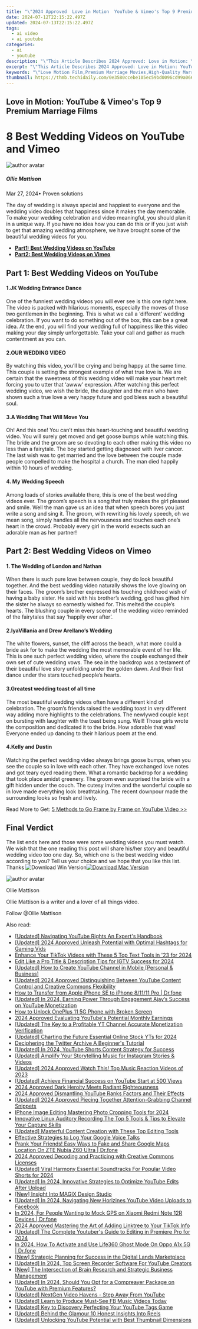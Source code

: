 ```yaml
---
title: "\"2024 Approved  Love in Motion  YouTube & Vimeo's Top 9 Premium Marriage Films\""
date: 2024-07-12T22:15:22.497Z
updated: 2024-07-13T22:15:22.497Z
tags:
  - ai video
  - ai youtube
categories:
  - ai
  - youtube
description: "\"This Article Describes 2024 Approved: Love in Motion: YouTube & Vimeo's Top 9 Premium Marriage Films\""
excerpt: "\"This Article Describes 2024 Approved: Love in Motion: YouTube & Vimeo's Top 9 Premium Marriage Films\""
keywords: "\"Love Motion Film,Premium Marriage Movies,High-Quality Marriage Docs,Romantic Films YouTube,Vimeo Top Marriage Selections,Best Marital Cinematic Pieces,Elite Premium Marriage Videos\""
thumbnail: https://thmb.techidaily.com/0e3580ccebe105ec59bd0096cd99a066bfc6309ad741629d15f6a884c70afa9d.jpg
---
```


## Love in Motion: YouTube & Vimeo's Top 9 Premium Marriage Films

# 8 Best Wedding Videos on YouTube and Vimeo
![author avatar](https://images.wondershare.com/filmora/article-images/ollie-mattison.jpg)

##### Ollie Mattison

 Mar 27, 2024• Proven solutions

The day of wedding is always special and happiest to everyone and the wedding video doubles that happiness since it makes the day memorable. To make your wedding celebration and video meaningful, you should plan it in a unique way. If you have no idea how you can do this or if you just wish to get that amazing wedding atmosphere, we have brought some of the beautiful wedding videos for you.

* [**Part1: Best Wedding Videos on YouTube**](#part1)
* [**Part2: Best Wedding Videos on Vimeo**](#part2)

## Part 1: Best Wedding Videos on YouTube

#### 1.JK Wedding Entrance Dance

One of the funniest wedding videos you will ever see is this one right here. The video is packed with hilarious moments, especially the moves of those two gentlemen in the beginning. This is what we call a ‘different’ wedding celebration. If you want to do something out of the box, this can be a great idea. At the end, you will find your wedding full of happiness like this video making your day simply unforgettable. Take your call and gather as much contentment as you can.

#### 2.OUR WEDDING VIDEO

By watching this video, you’ll be crying and being happy at the same time. This couple is setting the strongest example of what true love is. We are certain that the sweetness of this wedding video will make your heart melt forcing you to utter that ‘awww’ expression. After watching this perfect wedding video, we wish the bride, the daughter and the man who have shown such a true love a very happy future and god bless such a beautiful soul.

#### 3.A Wedding That Will Move You

Oh! And this one! You can’t miss this heart-touching and beautiful wedding video. You will surely get moved and get goose bumps while watching this. The bride and the groom are so devoting to each other making this video no less than a fairytale. The boy started getting diagnosed with liver cancer. The last wish was to get married and the love between the couple made people compelled to make the hospital a church. The man died happily within 10 hours of wedding.

#### 4. My Wedding Speech

Among loads of stories available there, this is one of the best wedding videos ever. The groom’s speech is a song that truly makes the girl pleased and smile. Well the man gave us an idea that when speech bores you just write a song and sing it. The groom, with rewriting his lovely speech, oh we mean song, simply handles all the nervousness and touches each one’s heart in the crowd. Probably every girl in the world expects such an adorable man as her partner!

## Part 2: Best Wedding Videos on Vimeo

#### 1. The Wedding of London and Nathan

When there is such pure love between couple, they do look beautiful together. And the best wedding video naturally shows the love glowing on their faces. The groom’s brother expressed his touching childhood wish of having a baby sister. He said with his brother’s wedding, god has gifted him the sister he always so earnestly wished for. This melted the couple’s hearts. The blushing couple in every scene of the wedding video reminded of the fairytales that say ‘happily ever after’.

#### 2.IyaVillania and Drew Arellano’s Wedding

The white flowers, sunset, the cliff across the beach, what more could a bride ask for to make the wedding the most memorable event of her life. This is one such perfect wedding video, where the couple exchanged their own set of cute wedding vows. The sea in the backdrop was a testament of their beautiful love story unfolding under the golden dawn. And their first dance under the stars touched people’s hearts.

#### 3.Greatest wedding toast of all time

The most beautiful wedding videos often have a different kind of celebration. The groom’s friends raised the wedding toast in very different way adding more highlights to the celebrations. The newlywed couple kept on bursting with laughter with the toast being sung. Well! Those girls wrote the composition and dedicated it to the bride. How adorable that was! Everyone ended up dancing to their hilarious poem at the end.

#### 4.Kelly and Dustin

Watching the perfect wedding video always brings goose bumps, when you see the couple so in love with each other. They have exchanged love notes and got teary eyed reading them. What a romantic backdrop for a wedding that took place amidst greenery. The groom even surprised the bride with a gift hidden under the couch. The cutesy invites and the wonderful couple so in love made everything look breathtaking. The recent downpour made the surrounding looks so fresh and lively.

Read More to Get: [5 Methods to Go Frame by Frame on YouTube Video >>](https://tools.techidaily.com/wondershare/filmora/download/)

## Final Verdict

The list ends here and those were some wedding videos you must watch. We wish that the one reading this post will share his/her story and beautiful wedding video too one day. So, which one is the best wedding video according to you? Tell us your choice and we hope that you like this list. Thanks ![![Download Win Version](https://images.wondershare.com/filmora/guide/download-btn-win.jpg)](https://tools.techidaily.com/wondershare/filmora/download/)[![Download Mac Version](https://images.wondershare.com/filmora/guide/download-btn-mac.jpg)](https://tools.techidaily.com/wondershare/filmora/download/)

![author avatar](https://images.wondershare.com/filmora/article-images/ollie-mattison.jpg)

Ollie Mattison

Ollie Mattison is a writer and a lover of all things video.

Follow @Ollie Mattison


<ins class="adsbygoogle"
     style="display:block"
     data-ad-format="autorelaxed"
     data-ad-client="ca-pub-7571918770474297"
     data-ad-slot="1223367746"></ins>



<ins class="adsbygoogle"
     style="display:block"
     data-ad-client="ca-pub-7571918770474297"
     data-ad-slot="8358498916"
     data-ad-format="auto"
     data-full-width-responsive="true"></ins>



<span class="atpl-alsoreadstyle">Also read:</span>
<div><ul>
<li><a href="https://youtube-tips.techidaily.com/ed-navigating-youtube-rights-an-experts-handbook/"><u>[Updated] Navigating YouTube Rights  An Expert's Handbook</u></a></li>
<li><a href="https://youtube-tips.techidaily.com/ed-2024-approved-unleash-potential-with-optimal-hashtags-for-gaming-vids/"><u>[Updated] 2024 Approved  Unleash Potential with Optimal Hashtags for Gaming Vids</u></a></li>
<li><a href="https://tiktok-clips.techidaily.com/enhance-your-tiktok-videos-with-these-5-top-text-tools-in-23-for-2024/"><u>Enhance Your TikTok Videos with These 5 Top Text Tools in '23 for 2024</u></a></li>
<li><a href="https://instagram-clips.techidaily.com/edit-like-a-pro-title-and-description-tips-for-igtv-success-for-2024/"><u>Edit Like a Pro  Title & Description Tips for IGTV Success for 2024</u></a></li>
<li><a href="https://youtube-tips.techidaily.com/ed-how-to-create-youtube-channel-in-mobile-personal-and-business/"><u>[Updated] How to Create YouTube Channel in Mobile [Personal & Business]</u></a></li>
<li><a href="https://youtube-tips.techidaily.com/ed-2024-approved-distinguishing-between-youtube-content-control-and-creative-commons-flexibility/"><u>[Updated] 2024 Approved  Distinguishing Between YouTube Content Control and Creative Commons Flexibility</u></a></li>
<li><a href="https://iphone-transfer.techidaily.com/how-to-transfer-from-apple-iphone-se-to-iphone-81111-pro-drfone-by-drfone-transfer-from-ios/"><u>How to Transfer from Apple iPhone SE to iPhone 8/11/11 Pro | Dr.fone</u></a></li>
<li><a href="https://youtube-tips.techidaily.com/ed-in-2024-earning-power-through-engagement-ajays-success-on-youtube-monetization/"><u>[Updated] In 2024, Earning Power Through Engagement  Ajay’s Success on YouTube Monetization</u></a></li>
<li><a href="https://easy-unlock-android.techidaily.com/how-to-unlock-oneplus-11-5g-phone-with-broken-screen-by-drfone-android/"><u>How to Unlock OnePlus 11 5G Phone with Broken Screen</u></a></li>
<li><a href="https://youtube-tips.techidaily.com/approved-evaluating-youtubes-potential-monthly-earnings/"><u>2024 Approved  Evaluating YouTube's Potential Monthly Earnings</u></a></li>
<li><a href="https://youtube-tips.techidaily.com/ed-the-key-to-a-profitable-yt-channel-accurate-monetization-verification/"><u>[Updated] The Key to a Profitable YT Channel  Accurate Monetization Verification</u></a></li>
<li><a href="https://youtube-tips.techidaily.com/ed-charting-the-future-essential-online-stock-yts-for-2024/"><u>[Updated] Charting the Future  Essential Online Stock YTs for 2024</u></a></li>
<li><a href="https://twitter-clips.techidaily.com/deciphering-the-twitter-archive-a-beginners-tutorial/"><u>Deciphering the Twitter Archive  A Beginner's Tutorial</u></a></li>
<li><a href="https://youtube-tips.techidaily.com/ed-in-2024-youtube-shorts-content-strategy-for-success/"><u>[Updated] In 2024, YouTube Shorts  Content Strategy for Success</u></a></li>
<li><a href="https://instagram-clips.techidaily.com/updated-amplify-your-storytelling-music-for-instagram-stories-and-videos/"><u>[Updated] Amplify Your Storytelling  Music for Instagram Stories & Videos</u></a></li>
<li><a href="https://youtube-tips.techidaily.com/ed-2024-approved-watch-this-top-music-reaction-videos-of-2023/"><u>[Updated] 2024 Approved  Watch This! Top Music Reaction Videos of 2023</u></a></li>
<li><a href="https://youtube-tips.techidaily.com/ed-achieve-financial-success-on-youtube-start-at-500-views/"><u>[Updated] Achieve Financial Success on YouTube  Start at 500 Views</u></a></li>
<li><a href="https://fox-helps.techidaily.com/2024-approved-dark-heroity-meets-radiant-righteousness/"><u>2024 Approved  Dark Heroity Meets Radiant Righteousness</u></a></li>
<li><a href="https://youtube-tips.techidaily.com/approved-dismantling-youtube-ranks-factors-and-their-effects/"><u>2024 Approved  Dismantling YouTube Ranks  Factors and Their Effects</u></a></li>
<li><a href="https://youtube-tips.techidaily.com/ed-2024-approved-piecing-together-attention-grabbing-channel-snippets/"><u>[Updated] 2024 Approved  Piecing Together Attention-Grabbing Channel Snippets</u></a></li>
<li><a href="https://extra-guidance.techidaily.com/iphone-image-editing-mastering-photo-cropping-tools-for-2024/"><u>IPhone Image Editing  Mastering Photo Cropping Tools for 2024</u></a></li>
<li><a href="https://sound-tweaking.techidaily.com/innovative-linux-auditory-recording-the-top-5-tools-and-tips-to-elevate-your-capture-skills/"><u>Innovative Linux Auditory Recording The Top 5 Tools & Tips to Elevate Your Capture Skills</u></a></li>
<li><a href="https://instagram-video-files.techidaily.com/updated-masterful-content-creation-with-these-top-editing-tools/"><u>[Updated] Masterful Content Creation with These Top Editing Tools</u></a></li>
<li><a href="https://desktop-recording.techidaily.com/effective-strategies-to-log-your-google-voice-talks/"><u>Effective Strategies to Log Your Google Voice Talks</u></a></li>
<li><a href="https://fake-location.techidaily.com/prank-your-friends-easy-ways-to-fake-and-share-google-maps-location-on-zte-nubia-z60-ultra-drfone-by-drfone-virtual-android/"><u>Prank Your Friends! Easy Ways to Fake and Share Google Maps Location On ZTE Nubia Z60 Ultra | Dr.fone</u></a></li>
<li><a href="https://youtube-tips.techidaily.com/approved-decoding-and-practicing-with-creative-commons-licenses/"><u>2024 Approved  Decoding and Practicing with Creative Commons Licenses</u></a></li>
<li><a href="https://youtube-tips.techidaily.com/ed-viral-harmony-essential-soundtracks-for-popular-video-shorts-for-2024/"><u>[Updated] Viral Harmony  Essential Soundtracks For Popular Video Shorts for 2024</u></a></li>
<li><a href="https://youtube-tips.techidaily.com/ed-in-2024-innovative-strategies-to-optimize-youtube-edits-after-upload/"><u>[Updated] In 2024, Innovative Strategies to Optimize YouTube Edits After Upload</u></a></li>
<li><a href="https://extra-skills.techidaily.com/new-insight-into-magix-design-studio/"><u>[New] Insight Into MAGIX Design Studio</u></a></li>
<li><a href="https://youtube-tips.techidaily.com/ed-in-2024-navigating-new-horizines-youtube-video-uploads-to-facebook/"><u>[Updated] In 2024, Navigating New Horizines  YouTube Video Uploads to Facebook</u></a></li>
<li><a href="https://android-location.techidaily.com/in-2024-for-people-wanting-to-mock-gps-on-xiaomi-redmi-note-12r-devices-drfone-by-drfone-virtual/"><u>In 2024, For People Wanting to Mock GPS on Xiaomi Redmi Note 12R Devices | Dr.fone</u></a></li>
<li><a href="https://extra-guidance.techidaily.com/2024-approved-mastering-the-art-of-adding-linktree-to-your-tiktok-info/"><u>2024 Approved  Mastering the Art of Adding Linktree to Your TikTok Info</u></a></li>
<li><a href="https://youtube-tips.techidaily.com/ed-the-complete-youtubers-guide-to-editing-in-premiere-pro-for-2024/"><u>[Updated] The Complete Youtuber's Guide to Editing in Premiere Pro for 2024</u></a></li>
<li><a href="https://location-social.techidaily.com/in-2024-how-to-activate-and-use-life360-ghost-mode-on-oppo-a1x-5g-drfone-by-drfone-virtual-android/"><u>In 2024, How To Activate and Use Life360 Ghost Mode On Oppo A1x 5G | Dr.fone</u></a></li>
<li><a href="https://tiktok-videos.techidaily.com/new-strategic-planning-for-success-in-the-digital-lands-marketplace/"><u>[New] Strategic Planning for Success in the Digital Lands Marketplace</u></a></li>
<li><a href="https://youtube-tips.techidaily.com/ed-in-2024-top-screen-recorder-software-for-youtube-creators/"><u>[Updated] In 2024, Top Screen Recorder Software For YouTube Creators</u></a></li>
<li><a href="https://youtube-tips.techidaily.com/he-intersection-of-brain-research-and-strategic-business-management/"><u>[New] The Intersection of Brain Research and Strategic Business Management</u></a></li>
<li><a href="https://youtube-tips.techidaily.com/ed-in-2024-should-you-opt-for-a-compreayer-package-on-youtube-with-premium-features/"><u>[Updated] In 2024, Should You Opt for a Compreayer Package on YouTube with Premium Features?</u></a></li>
<li><a href="https://youtube-tips.techidaily.com/ed-nextgen-video-havens-step-away-from-youtube/"><u>[Updated] NextGen Video Havens - Step Away From YouTube</u></a></li>
<li><a href="https://facebook-video-content.techidaily.com/updated-learn-to-produce-must-see-fb-music-videos-today/"><u>[Updated] Learn to Produce Must-See FB Music Videos Today</u></a></li>
<li><a href="https://youtube-tips.techidaily.com/ed-key-to-discovery-perfecting-your-youtube-tags-game/"><u>[Updated] Key to Discovery  Perfecting Your YouTube Tags Game</u></a></li>
<li><a href="https://instagram-video-recordings.techidaily.com/updated-behind-the-glamour-10-honest-insights-into-reels/"><u>[Updated] Behind the Glamour  10 Honest Insights Into Reels</u></a></li>
<li><a href="https://youtube-tips.techidaily.com/ed-unlocking-youtube-potential-with-best-thumbnail-dimensions/"><u>[Updated] Unlocking YouTube Potential with Best Thumbnail Dimensions</u></a></li>
</ul></div>
